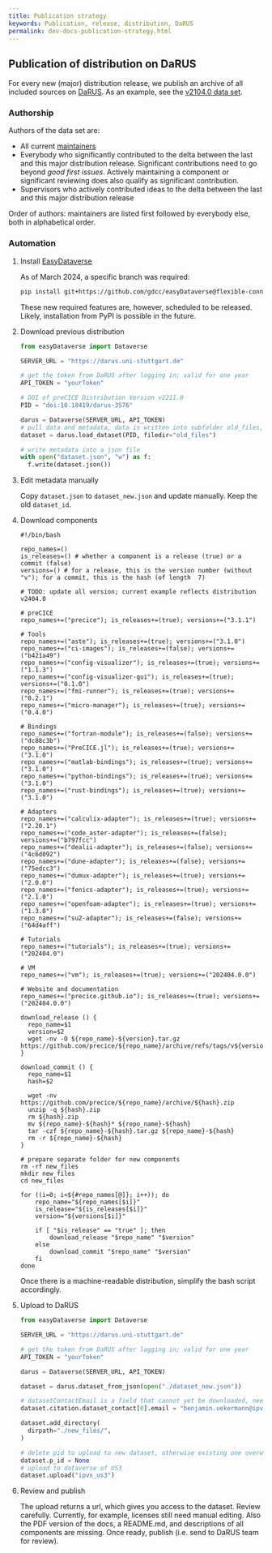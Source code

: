 ```yaml
---
title: Publication strategy
keywords: Publication, release, distribution, DaRUS
permalink: dev-docs-publication-strategy.html
---
```


## Publication of distribution on DaRUS

For every new (major) distribution release, we publish an archive of all included sources on [DaRUS](https://darus.uni-stuttgart.de/). As an example, see the [v2104.0 data set](https://doi.org/10.18419/darus-2125).

### Authorship

Authors of the data set are:

- All current [maintainers](./community-contributors.html#maintainers)
- Everybody who significantly contributed to the delta between the last and this major distribution release. Significant contributions need to go beyond *good first issues*. Actively maintaining a component or significant reviewing does also qualify as significant contribution.
- Supervisors who actively contributed ideas to the delta between the last and this major distribution release

Order of authors: maintainers are listed first followed by everybody else, both in alphabetical order.

### Automation

1. Install [EasyDataverse](https://github.com/gdcc/easyDataverse)

    As of March 2024, a specific branch was required:

    ```bash
    pip install git+https://github.com/gdcc/easyDataverse@flexible-connect
    ```

    These new required features are, however, scheduled to be released. Likely, installation from PyPI is possible in the future.

2. Download previous distribution

    ```python
    from easyDataverse import Dataverse

    SERVER_URL = "https://darus.uni-stuttgart.de"

    # get the token from DaRUS after logging in; valid for one year
    API_TOKEN = "yourToken"

    # DOI of preCICE Distribution Version v2211.0
    PID = "doi:10.18419/darus-3576"

    darus = Dataverse(SERVER_URL, API_TOKEN)
    # pull data and metadata, data is written into subfolder old_files, which is also created
    dataset = darus.load_dataset(PID, filedir="old_files")

    # write metadata into a json file
    with open("dataset.json", "w") as f:
      f.write(dataset.json())
    ```

3. Edit metadata manually

    Copy `dataset.json` to `dataset_new.json` and update manually. Keep the old `dataset_id`.

4. Download components

    <!-- Algolia complains if we use too large code snippets with syntax highlighting -->
    ```text
    #!/bin/bash

    repo_names=()
    is_releases=() # whether a component is a release (true) or a commit (false)
    versions=() # for a release, this is the version number (without "v"); for a commit, this is the hash (of length  7)

    # TODO: update all version; current example reflects distribution v2404.0

    # preCICE
    repo_names+=("precice"); is_releases+=(true); versions+=("3.1.1")

    # Tools
    repo_names+=("aste"); is_releases+=(true); versions+=("3.1.0")
    repo_names+=("ci-images"); is_releases+=(false); versions+=("b421a49")
    repo_names+=("config-visualizer"); is_releases+=(true); versions+=("1.1.3")
    repo_names+=("config-visualizer-gui"); is_releases+=(true); versions+=("0.1.0")
    repo_names+=("fmi-runner"); is_releases+=(true); versions+=("0.2.1")
    repo_names+=("micro-manager"); is_releases+=(true); versions+=("0.4.0")

    # Bindings
    repo_names+=("fortran-module"); is_releases+=(false); versions+=("dc88c3b")
    repo_names+=("PreCICE.jl"); is_releases+=(true); versions+=("3.1.0")
    repo_names+=("matlab-bindings"); is_releases+=(true); versions+=("3.1.0")
    repo_names+=("python-bindings"); is_releases+=(true); versions+=("3.1.0")
    repo_names+=("rust-bindings"); is_releases+=(true); versions+=("3.1.0")

    # Adapters
    repo_names+=("calculix-adapter"); is_releases+=(true); versions+=("2.20.1")
    repo_names+=("code_aster-adapter"); is_releases+=(false); versions+=("b797fcc")
    repo_names+=("dealii-adapter"); is_releases+=(false); versions+=("4c6d092")
    repo_names+=("dune-adapter"); is_releases+=(false); versions+=("75edcc3")
    repo_names+=("dumux-adapter"); is_releases+=(true); versions+=("2.0.0")
    repo_names+=("fenics-adapter"); is_releases+=(true); versions+=("2.1.0")
    repo_names+=("openfoam-adapter"); is_releases+=(true); versions+=("1.3.0")
    repo_names+=("su2-adapter"); is_releases+=(false); versions+=("64d4aff")

    # Tutorials
    repo_names+=("tutorials"); is_releases+=(true); versions+=("202404.0")

    # VM
    repo_names+=("vm"); is_releases+=(true); versions+=("202404.0.0")

    # Website and documentation
    repo_names+=("precice.github.io"); is_releases+=(true); versions+=("202404.0.0")

    download_release () {
      repo_name=$1
      version=$2
      wget -nv -O ${repo_name}-${version}.tar.gz https://github.com/precice/${repo_name}/archive/refs/tags/v${version}.tar.gz
    }

    download_commit () {
      repo_name=$1
      hash=$2
      
      wget -nv https://github.com/precice/${repo_name}/archive/${hash}.zip
      unzip -q ${hash}.zip
      rm ${hash}.zip
      mv ${repo_name}-${hash}* ${repo_name}-${hash}
      tar -czf ${repo_name}-${hash}.tar.gz ${repo_name}-${hash}
      rm -r ${repo_name}-${hash}
    }

    # prepare separate folder for new components
    rm -rf new_files
    mkdir new_files
    cd new_files

    for ((i=0; i<${#repo_names[@]}; i++)); do
        repo_name="${repo_names[$i]}"
        is_release="${is_releases[$i]}"
        version="${versions[$i]}"

        if [ "$is_release" == "true" ]; then
            download_release "$repo_name" "$version"
        else
            download_commit "$repo_name" "$version"
        fi
    done
    ```

    Once there is a machine-readable distribution, simplify the bash script accordingly.

5. Upload to DaRUS

    ```python
    from easyDataverse import Dataverse

    SERVER_URL = "https://darus.uni-stuttgart.de"

    # get the token from DaRUS after logging in; valid for one year
    API_TOKEN = "yourToken"

    darus = Dataverse(SERVER_URL, API_TOKEN)

    dataset = darus.dataset_from_json(open("./dataset_new.json"))

    # datasetContactEmail is a field that cannot yet be downloaded, need to provide manually
    dataset.citation.dataset_contact[0].email = "benjamin.uekermann@ipvs.uni-stuttgart.de"

    dataset.add_directory(
      dirpath="./new_files/",
    )

    # delete pid to upload to new dataset, otherwise existing one overwritten
    dataset.p_id = None
    # upload to dataverse of US3
    dataset.upload("ipvs_us3")
    ```

6. Review and publish

    The upload returns a url, which gives you access to the dataset. Review carefully. Currently, for example, licenses still need manual editing. Also the PDF version of the docs, a README.md, and descriptions of all components are missing. Once ready, publish (i.e. send to DaRUS team for review).

